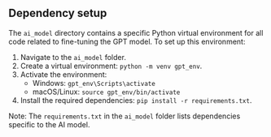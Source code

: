 ## Dependency setup

The `ai_model` directory contains a specific Python virtual environment for all code related to fine-tuning the GPT model. To set up this environment:

1. Navigate to the `ai_model` folder.
2. Create a virtual environment: `python -m venv gpt_env`.
3. Activate the environment:
   - Windows: `gpt_env\Scripts\activate`
   - macOS/Linux: `source gpt_env/bin/activate`
4. Install the required dependencies: `pip install -r requirements.txt`.

Note: The `requirements.txt` in the `ai_model` folder lists dependencies specific to the AI model.